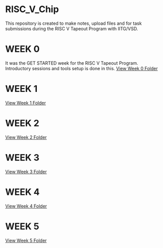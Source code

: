 # RISC_V_Chip
This repository is created to make notes, upload files and for task submissions during the RISC V Tapeout Program with IITG/VSD.

# WEEK 0
It was the GET STARTED week for the RISC V Tapeout Program. Introductory sessions and tools setup is done in this.
[View Week 0 Folder](https://github.com/SanskarJain1009/RISC_V_Chip/tree/main/week_0)

# WEEK 1
[View Week 1 Folder](https://github.com/SanskarJain1009/RISC_V_Chip/tree/main/week_1)

# WEEK 2
[View Week 2 Folder](https://github.com/SanskarJain1009/RISC_V_Chip/tree/main/week_2)

# WEEK 3
[View Week 3 Folder](https://github.com/SanskarJain1009/RISC_V_Chip/tree/main/week_3)

# WEEK 4
[View Week 4 Folder](https://github.com/SanskarJain1009/RISC_V_Chip/tree/main/week_4)

# WEEK 5
[View Week 5 Folder](https://github.com/SanskarJain1009/RISC_V_Chip/tree/main/week_5)






